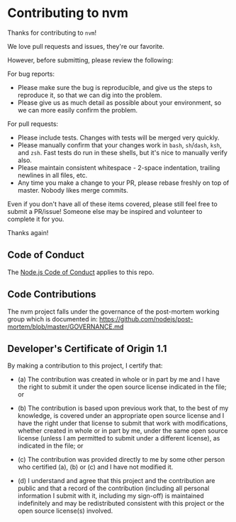 # Contributing to nvm

Thanks for contributing to `nvm`!

We love pull requests and issues, they're our favorite.

However, before submitting, please review the following:

For bug reports:
 - Please make sure the bug is reproducible, and give us the steps to reproduce it, so that we can dig into the problem.
 - Please give us as much detail as possible about your environment, so we can more easily confirm the problem.

For pull requests:
 - Please include tests. Changes with tests will be merged very quickly.
 - Please manually confirm that your changes work in `bash`, `sh`/`dash`, `ksh`, and `zsh`. Fast tests do run in these shells, but it's nice to manually verify also.
 - Please maintain consistent whitespace - 2-space indentation, trailing newlines in all files, etc.
 - Any time you make a change to your PR, please rebase freshly on top of master. Nobody likes merge commits.

Even if you don't have all of these items covered, please still feel free to submit a PR/issue! Someone else may be inspired and volunteer to complete it for you.

Thanks again!

## Code of Conduct

The [Node.js Code of Conduct][] applies to this repo.

[Node.js Code of Conduct]: https://github.com/nodejs/node/blob/master/CODE_OF_CONDUCT.md

## Code Contributions

The nvm project falls under the governance of the post-mortem
working group which is documented in:
https://github.com/nodejs/post-mortem/blob/master/GOVERNANCE.md

## Developer's Certificate of Origin 1.1

By making a contribution to this project, I certify that:

* (a) The contribution was created in whole or in part by me and I
  have the right to submit it under the open source license
  indicated in the file; or

* (b) The contribution is based upon previous work that, to the best
  of my knowledge, is covered under an appropriate open source
  license and I have the right under that license to submit that
  work with modifications, whether created in whole or in part
  by me, under the same open source license (unless I am
  permitted to submit under a different license), as indicated
  in the file; or

* (c) The contribution was provided directly to me by some other
  person who certified (a), (b) or (c) and I have not modified
  it.

* (d) I understand and agree that this project and the contribution
  are public and that a record of the contribution (including all
  personal information I submit with it, including my sign-off) is
  maintained indefinitely and may be redistributed consistent with
  this project or the open source license(s) involved.

